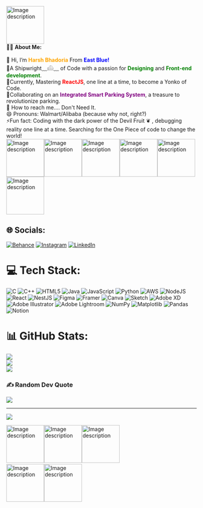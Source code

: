 <img src="https://github.com/user-attachments/assets/efabcb05-7d11-497e-8b50-acba9aed6782" alt="Image description" width="100" height="100"><br>
🏴‍☠️ <strong>About Me:</strong> <br><br>
👒 Hi, I’m <strong style="color: orange;">Harsh Bhadoria</strong> From <strong style="color: blue;">East Blue!</strong> <br>👀A Shipwright﹏𓊝﹏ of Code with a passion for <strong style="color: green;">Designing</strong> and <strong style="color: green;">Front-end development</strong>.<br>🌱Currently, Mastering <strong style="color: red;">ReactJS</strong>, one line at a time, to become a Yonko of Code.<br>💞️Collaborating on an <strong style="color: purple;">Integrated Smart Parking System</strong>, a treasure to revolutionize parking.<br>🧭 How to reach me.... Don't Need It.<br>😄  Pronouns: Walmart/Alibaba (because why not, right?)<br>⚡Fun fact: Coding with the dark power of the Devil Fruit ❦︎ , debugging reality one line at a time. Searching for the One Piece of code to change the world!
<br><img src="https://github.com/user-attachments/assets/8b7782d9-1d70-4226-8258-8ca2b8ea0d7a" alt="Image description" width="100" height="100"><img src="https://github.com/user-attachments/assets/7f3abf92-0528-4d27-86b7-48267bd6e21b" alt="Image description" width="100" height="100"><img src="https://github.com/user-attachments/assets/11b2ba14-1f49-4433-81dd-1c69b8c447f4" alt="Image description" width="100" height="100"><img src="https://github.com/user-attachments/assets/33dd7390-6830-4eda-8f61-3634615c7eff" alt="Image description" width="100" height="100"><img src="https://github.com/user-attachments/assets/9bfcc519-e99b-4542-a127-f0f88fd28d34" alt="Image description" width="100" height="100"><img src="https://github.com/user-attachments/assets/6cf47319-7ab5-4966-b62c-1464e368decf" alt="Image description" width="100" height="100">







## 🌐 Socials:
[![Behance](https://img.shields.io/badge/Behance-1769ff?logo=behance&logoColor=white)](https://behance.net/https://www.behance.net/abhirajput31) [![Instagram](https://img.shields.io/badge/Instagram-%23E4405F.svg?logo=Instagram&logoColor=white)](https://instagram.com/https://www.instagram.com/harrsh.01/) [![LinkedIn](https://img.shields.io/badge/LinkedIn-%230077B5.svg?logo=linkedin&logoColor=white)](https://linkedin.com/in/https://in.linkedin.com/in/harsh-bhadoria-260199254) 

# 💻 Tech Stack:
![C](https://img.shields.io/badge/c-%2300599C.svg?style=for-the-badge&logo=c&logoColor=white) ![C++](https://img.shields.io/badge/c++-%2300599C.svg?style=for-the-badge&logo=c%2B%2B&logoColor=white) ![HTML5](https://img.shields.io/badge/html5-%23E34F26.svg?style=for-the-badge&logo=html5&logoColor=white) ![Java](https://img.shields.io/badge/java-%23ED8B00.svg?style=for-the-badge&logo=openjdk&logoColor=white) ![JavaScript](https://img.shields.io/badge/javascript-%23323330.svg?style=for-the-badge&logo=javascript&logoColor=%23F7DF1E) ![Python](https://img.shields.io/badge/python-3670A0?style=for-the-badge&logo=python&logoColor=ffdd54) ![AWS](https://img.shields.io/badge/AWS-%23FF9900.svg?style=for-the-badge&logo=amazon-aws&logoColor=white) ![NodeJS](https://img.shields.io/badge/node.js-6DA55F?style=for-the-badge&logo=node.js&logoColor=white) ![React](https://img.shields.io/badge/react-%2320232a.svg?style=for-the-badge&logo=react&logoColor=%2361DAFB) ![NestJS](https://img.shields.io/badge/nestjs-%23E0234E.svg?style=for-the-badge&logo=nestjs&logoColor=white) ![Figma](https://img.shields.io/badge/figma-%23F24E1E.svg?style=for-the-badge&logo=figma&logoColor=white) ![Framer](https://img.shields.io/badge/Framer-black?style=for-the-badge&logo=framer&logoColor=blue) ![Canva](https://img.shields.io/badge/Canva-%2300C4CC.svg?style=for-the-badge&logo=Canva&logoColor=white) ![Sketch](https://img.shields.io/badge/Sketch-FFB387?style=for-the-badge&logo=sketch&logoColor=black) ![Adobe XD](https://img.shields.io/badge/Adobe%20XD-470137?style=for-the-badge&logo=Adobe%20XD&logoColor=#FF61F6) ![Adobe Illustrator](https://img.shields.io/badge/adobe%20illustrator-%23FF9A00.svg?style=for-the-badge&logo=adobe%20illustrator&logoColor=white) ![Adobe Lightroom](https://img.shields.io/badge/Adobe%20Lightroom-31A8FF.svg?style=for-the-badge&logo=Adobe%20Lightroom&logoColor=white)  ![NumPy](https://img.shields.io/badge/numpy-%23013243.svg?style=for-the-badge&logo=numpy&logoColor=white) ![Matplotlib](https://img.shields.io/badge/Matplotlib-%23ffffff.svg?style=for-the-badge&logo=Matplotlib&logoColor=black) ![Pandas](https://img.shields.io/badge/pandas-%23150458.svg?style=for-the-badge&logo=pandas&logoColor=white) ![Notion](https://img.shields.io/badge/Notion-%23000000.svg?style=for-the-badge&logo=notion&logoColor=white)
# 📊 GitHub Stats:
![](https://github-readme-stats.vercel.app/api?username=harshbhadoria&theme=dark&hide_border=false&include_all_commits=true&count_private=false)<br/>
![](https://github-readme-streak-stats.herokuapp.com/?user=harshbhadoria&theme=dark&hide_border=false)<br/>
![](https://github-readme-stats.vercel.app/api/top-langs/?username=harshbhadoria&theme=dark&hide_border=false&include_all_commits=true&count_private=false&layout=compact)

### ✍️ Random Dev Quote
![](https://quotes-github-readme.vercel.app/api?type=horizontal&theme=radical)

---
[![](https://visitcount.itsvg.in/api?id=harshbhadoria&icon=0&color=0)](https://visitcount.itsvg.in)

 <img src="https://github.com/user-attachments/assets/37a2c449-2125-4f59-93c9-ea941e06bd1d" alt="Image description" width="100" height="100"><img src="https://github.com/user-attachments/assets/7b801b92-3f90-43c0-a917-737420fcb2bc" alt="Image description" width="100" height="100"><img src="https://github.com/user-attachments/assets/d27be9a4-8348-48b3-a7e4-d63e5a66024f" alt="Image description" width="100" height="100">&emsp;&emsp;&emsp;&emsp;&emsp;&emsp;&emsp;&emsp;&emsp;&emsp;&emsp;&emsp;&emsp;<img src="https://stickershop.line-scdn.net/sticonshop/v1/sticon/5b35f2c8040ab1d57bc64561/iPhone/026.png?v=5" alt="Image description" width="100" height="100"><img src="https://stickershop.line-scdn.net/sticonshop/v1/sticon/5b35f2c8040ab1d57bc64561/iPhone/027.png?v=5" alt="Image description" width="100" height="100">



<!-- Proudly created with GPRM ( https://gprm.itsvg.in ) -->
